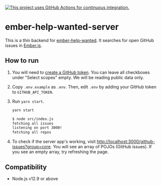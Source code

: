 [![This project uses GitHub Actions for continuous integration.](https://github.com/ember-learn/ember-help-wanted-server/workflows/CI/badge.svg)](https://github.com/ember-learn/ember-help-wanted-server/actions?query=workflow%3ACI)

ember-help-wanted-server
==============================================================================

This is a thin backend for [ember-help-wanted](https://github.com/ember-learn/ember-help-wanted). It searches for open GitHub issues in [Ember.js](https://emberjs.com/).


How to run
------------------------------------------------------------------------------

1. You will need to [create a GitHub token](https://github.com/settings/tokens/new). You can leave all checkboxes under "Select scopes" empty. We will be reading public data only.

1. Copy `.env.example` as `.env`. Then, edit `.env` by adding your GitHub token to `GITHUB_API_TOKEN`.

1. Run `yarn start`.

    ```bash
    yarn start

    $ node src/index.js
    fetching all issues
    listening on port 3000!
    fetching all repos
    ```

1. To check if the server app's working, visit [http://localhost:3000/github-issues?group=core](http://localhost:3000/github-issues?group=core). You will see an array of POJOs (GitHub issues). If you see an empty array, try refreshing the page.


Compatibility
------------------------------------------------------------------------------

- Node.js v12.9 or above